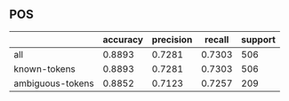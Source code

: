 
## POS

|                  | accuracy | precision | recall | support |
|------------------|----------|-----------|--------|---------|
| all              | 0.8893   | 0.7281    | 0.7303 | 506     |
| known-tokens     | 0.8893   | 0.7281    | 0.7303 | 506     |
| ambiguous-tokens | 0.8852   | 0.7123    | 0.7257 | 209     |

